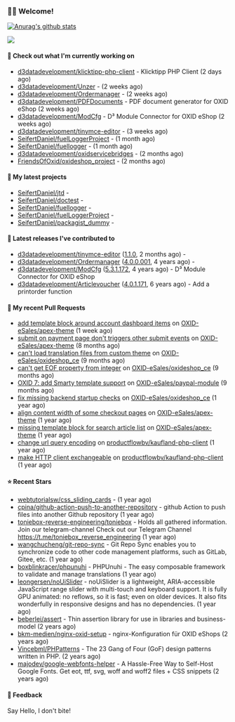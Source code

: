 ### 🙋🏻 Welcome!

[![Anurag's github stats](https://github-readme-stats.vercel.app/api?username=seifertdaniel&show_icons=true&count_private=true)](https://github.com/anuraghazra/github-readme-stats)

![](https://github-profile-summary-cards.vercel.app/api/cards/profile-details?username=SeifertDaniel&theme=vue)

#### 👷 Check out what I'm currently working on

- [d3datadevelopment/klicktipp-php-client](https://github.com/d3datadevelopment/klicktipp-php-client) - Klicktipp PHP Client (2 days ago)
- [d3datadevelopment/Unzer](https://github.com/d3datadevelopment/Unzer) -  (2 weeks ago)
- [d3datadevelopment/Ordermanager](https://github.com/d3datadevelopment/Ordermanager) -  (2 weeks ago)
- [d3datadevelopment/PDFDocuments](https://github.com/d3datadevelopment/PDFDocuments) - PDF document generator for OXID eShop (2 weeks ago)
- [d3datadevelopment/ModCfg](https://github.com/d3datadevelopment/ModCfg) - D³ Module Connector for OXID eShop (2 weeks ago)
- [d3datadevelopment/tinymce-editor](https://github.com/d3datadevelopment/tinymce-editor) -  (3 weeks ago)
- [SeifertDaniel/fuelLoggerProject](https://github.com/SeifertDaniel/fuelLoggerProject) -  (1 month ago)
- [SeifertDaniel/fuellogger](https://github.com/SeifertDaniel/fuellogger) -  (1 month ago)
- [d3datadevelopment/oxidservicebridges](https://github.com/d3datadevelopment/oxidservicebridges) -  (2 months ago)
- [FriendsOfOxid/oxideshop_project](https://github.com/FriendsOfOxid/oxideshop_project) -  (2 months ago)

#### 🌱 My latest projects

- [SeifertDaniel/jtd](https://github.com/SeifertDaniel/jtd) - 
- [SeifertDaniel/doctest](https://github.com/SeifertDaniel/doctest) - 
- [SeifertDaniel/fuellogger](https://github.com/SeifertDaniel/fuellogger) - 
- [SeifertDaniel/fuelLoggerProject](https://github.com/SeifertDaniel/fuelLoggerProject) - 
- [SeifertDaniel/packagist_dummy](https://github.com/SeifertDaniel/packagist_dummy) - 

#### 🔭 Latest releases I've contributed to

- [d3datadevelopment/tinymce-editor](https://github.com/d3datadevelopment/tinymce-editor) ([1.1.0](https://github.com/d3datadevelopment/tinymce-editor/releases/tag/1.1.0), 2 months ago) - 
- [d3datadevelopment/Ordermanager](https://github.com/d3datadevelopment/Ordermanager) ([4.0.0.001](https://github.com/d3datadevelopment/Ordermanager/releases/tag/4.0.0.001), 4 years ago) - 
- [d3datadevelopment/ModCfg](https://github.com/d3datadevelopment/ModCfg) ([5.3.1.172](https://github.com/d3datadevelopment/ModCfg/releases/tag/5.3.1.172), 4 years ago) - D³ Module Connector for OXID eShop
- [d3datadevelopment/Articlevoucher](https://github.com/d3datadevelopment/Articlevoucher) ([4.0.1.171](https://github.com/d3datadevelopment/Articlevoucher/releases/tag/4.0.1.171), 6 years ago) - Add a printorder function

#### 🔨 My recent Pull Requests

- [add template block around account dashboard items](https://github.com/OXID-eSales/apex-theme/pull/66) on [OXID-eSales/apex-theme](https://github.com/OXID-eSales/apex-theme) (1 week ago)
- [submit on payment page don&#39;t triggers other submit events](https://github.com/OXID-eSales/apex-theme/pull/64) on [OXID-eSales/apex-theme](https://github.com/OXID-eSales/apex-theme) (8 months ago)
- [can&#39;t load translation files from custom theme](https://github.com/OXID-eSales/oxideshop_ce/pull/963) on [OXID-eSales/oxideshop_ce](https://github.com/OXID-eSales/oxideshop_ce) (9 months ago)
- [can&#39;t get EOF property from integer](https://github.com/OXID-eSales/oxideshop_ce/pull/962) on [OXID-eSales/oxideshop_ce](https://github.com/OXID-eSales/oxideshop_ce) (9 months ago)
- [OXID 7: add Smarty template support](https://github.com/OXID-eSales/paypal-module/pull/278) on [OXID-eSales/paypal-module](https://github.com/OXID-eSales/paypal-module) (9 months ago)
- [fix missing backend startup checks](https://github.com/OXID-eSales/oxideshop_ce/pull/927) on [OXID-eSales/oxideshop_ce](https://github.com/OXID-eSales/oxideshop_ce) (1 year ago)
- [align content width of some checkout pages](https://github.com/OXID-eSales/apex-theme/pull/47) on [OXID-eSales/apex-theme](https://github.com/OXID-eSales/apex-theme) (1 year ago)
- [missing template block for search article list](https://github.com/OXID-eSales/apex-theme/pull/46) on [OXID-eSales/apex-theme](https://github.com/OXID-eSales/apex-theme) (1 year ago)
- [change url query encoding](https://github.com/productflowbv/kaufland-php-client/pull/26) on [productflowbv/kaufland-php-client](https://github.com/productflowbv/kaufland-php-client) (1 year ago)
- [make HTTP client exchangeable](https://github.com/productflowbv/kaufland-php-client/pull/25) on [productflowbv/kaufland-php-client](https://github.com/productflowbv/kaufland-php-client) (1 year ago)

#### ⭐ Recent Stars

- [webtutorialsw/css_sliding_cards](https://github.com/webtutorialsw/css_sliding_cards) -  (1 year ago)
- [cpina/github-action-push-to-another-repository](https://github.com/cpina/github-action-push-to-another-repository) - github Action to push files into another Github repository (1 year ago)
- [toniebox-reverse-engineering/toniebox](https://github.com/toniebox-reverse-engineering/toniebox) - Holds all gathered information. Join our telegram-channel Check out our Telegram Channel https://t.me/toniebox_reverse_engineering (1 year ago)
- [wangchucheng/git-repo-sync](https://github.com/wangchucheng/git-repo-sync) - Git Repo Sync enables you to synchronize code to other code management platforms, such as GitLab, Gitee, etc. (1 year ago)
- [boxblinkracer/phpunuhi](https://github.com/boxblinkracer/phpunuhi) - PHPUnuhi - The easy composable framework to validate and manage translations (1 year ago)
- [leongersen/noUiSlider](https://github.com/leongersen/noUiSlider) - noUiSlider is a lightweight, ARIA-accessible JavaScript range slider with multi-touch and keyboard support. It is fully GPU animated: no reflows, so it is fast; even on older devices. It also fits wonderfully in responsive designs and has no dependencies. (1 year ago)
- [beberlei/assert](https://github.com/beberlei/assert) - Thin assertion library for use in libraries and business-model (2 years ago)
- [bkm-medien/nginx-oxid-setup](https://github.com/bkm-medien/nginx-oxid-setup) - nginx-Konfiguration für OXID eShops (2 years ago)
- [Vincebml/PHPatterns](https://github.com/Vincebml/PHPatterns) - The 23 Gang of Four (GoF) design patterns written in PHP. (2 years ago)
- [majodev/google-webfonts-helper](https://github.com/majodev/google-webfonts-helper) - A Hassle-Free Way to Self-Host Google Fonts. Get eot, ttf, svg, woff and woff2 files &#43; CSS snippets (2 years ago)

#### 💬 Feedback

Say Hello, I don't bite!
